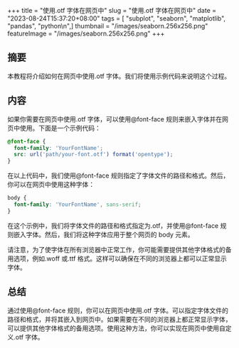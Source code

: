 +++
title = "使用.otf 字体在网页中"
slug = "使用.otf 字体在网页中"
date = "2023-08-24T15:37:20+08:00"
tags = [ "subplot", "seaborn", "matplotlib", "pandas", "python\n",]
thumbnail = "/images/seaborn.256x256.png"
featureImage = "/images/seaborn.256x256.png"
+++


## 摘要

本教程将介绍如何在网页中使用.otf 字体。我们将使用示例代码来说明这个过程。

## 内容

如果你需要在网页中使用.otf 字体，可以使用@font-face 规则来嵌入字体并在网页中使用。下面是一个示例代码：

```css
@font-face {
  font-family: 'YourFontName';
  src: url('path/your-font.otf') format('opentype');
}
```

在以上代码中，我们使用@font-face 规则指定了字体文件的路径和格式。然后，你可以在网页中使用这种字体：

```css
body {
  font-family: 'YourFontName', sans-serif;
}
```

在这个示例中，我们将字体文件的路径和格式指定为.otf，并使用@font-face 规则嵌入字体。然后，我们将这种字体应用于整个网页的 body 元素。

请注意，为了使字体在所有浏览器中正常工作，你可能需要提供其他字体格式的备用选项，例如.woff 或.ttf 格式。这样可以确保在不同的浏览器上都可以正常显示字体。

## 总结

通过使用@font-face 规则，你可以在网页中使用.otf 字体。可以指定字体文件的路径和格式，并将其嵌入到网页中。如果需要在不同的浏览器上都正常显示字体，可以提供其他字体格式的备用选项。使用这种方法，你可以实现在网页中使用自定义.otf 字体。

